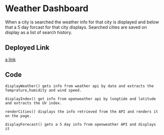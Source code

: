 # Weather Dashboard

When a city is searched the weather info for that city is displayed and below that a 5 day forcast for that city displays. Searched cities are saved on display as a list of search history.

## Deployed Link
[a link](https://zakfena.github.io/Weather-Dashboard/index.html)

## Code

```
displayWeather() gets info from weather api by date and extracts the Temprature,humidity and wind speed.

displayIndex() get info from openweather api by longtide and latitude and extracts the UV index.

renderCities() displays the info retrieved from the API and renders it on the page.

displayForecast() gets a 5 day info from openweather API and displays it

```
